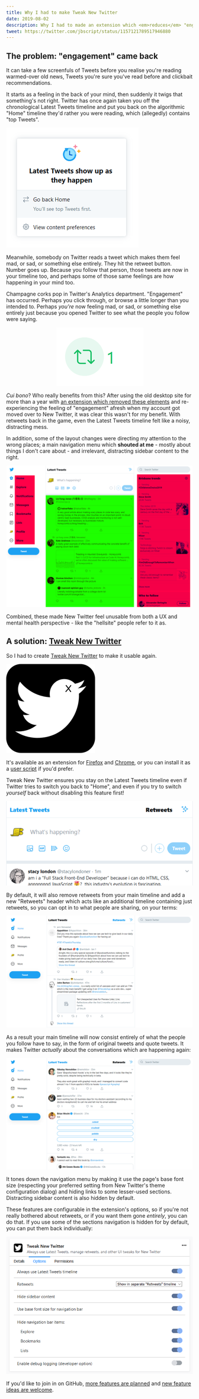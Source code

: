 ```yaml
---
title: Why I had to make Tweak New Twitter
date: 2019-08-02
description: Why I had to made an extension which <em>reduces</em> "engagement" on Twitter
tweet: https://twitter.com/jbscript/status/1157121789517946880
---
```


## The problem: "engagement" came back

It can take a few screenfuls of Tweets before you realise you're reading warmed-over old news, Tweets you're sure you've read before and clickbait recommendations.

It starts as a feeling in the back of your mind, then suddenly it twigs that something's not right. Twitter has once again taken you off the chronological Latest Tweets timeline and put you back on the algorithmic "Home" timeline they'd rather you were reading, which (allegedly) contains "top Tweets".

![New Twitter's timeline switching menu - it says you'll see top Tweets first on the Home timeline](timeline_menu.png)

Meanwhile, somebody on Twitter reads a tweet which makes them feel mad, or sad, or something else entirely. They hit the retweet button. Number goes up. Because you follow that person, those tweets are now in your timeline too, and perhaps some of those same feelings are how happening in your mind too.

Champagne corks pop in Twitter's Analytics department. "Engagement" has occurred.  Perhaps you click through, or browse a little longer than you intended to. Perhaps _you're_ now feeling mad, or sad, or something else entirely just because you opened Twitter to see what the people you follow were saying.

<div style="text-align: center"><img alt="A retweet button on New Twitter shown with the number of retweets increasing quickly" src="number_goes_up.gif"></div>

*Cui bono*? Who really benefits from this? After using the old desktop site for more than a year with [an extension which removed these elements](https://github.com/insin/manage-twitter-engagement#manage-twitter-engagement) and re-experiencing the feeling of "engagement" afresh when my account got moved over to New Twitter, it was clear this wasn't for my benefit. With retweets back in the game, even the Latest Tweets timeline felt like a noisy, distracting mess.

In addition, some of the layout changes were directing my attention to the wrong places; a main navigation menu which **shouted at me** - mostly about things I don't care about - and irrelevant, distracting sidebar content to the right.

![A screenshot of New Twitter with content highlighted in green and distracting parts of the UI highlighted in red](distraction.png)

Combined, these made New Twitter feel unusable from both a UX and mental health perspective - like the "hellsite" people refer to it as.

## A solution: [Tweak New Twitter](https://github.com/insin/tweak-new-twitter#tweak-new-twitter)

So I had to create [Tweak New Twitter](https://github.com/insin/tweak-new-twitter#tweak-new-twitter) to make it usable again.

[![The Tweak New Twitter icon](icon.png)](https://github.com/insin/tweak-new-twitter#tweak-new-twitter)

It's available as an extension for [Firefox](https://addons.mozilla.org/en-US/firefox/addon/tweak-new-twitter/) and [Chrome](https://chrome.google.com/webstore/detail/tweak-new-twitter/kpmjjdhbcfebfjgdnpjagcndoelnidfj), or you can install it as a [user script](https://greasyfork.org/en/scripts/387773-tweak-new-twitter) if you'd prefer.

Tweak New Twitter ensures you stay on the Latest Tweets timeline even if Twitter tries to switch you back to "Home", and even if you try to switch _yourself_ back without disabling this feature first!

<div style="text-align: center"><img alt="The Home timeline switcher, it does nothing!" src="no_going_home.gif"></div>

By default, it will also remove retweets from your main timeline and add a new "Retweets" header which acts like an additional timeline containing just retweets, so you can opt in to what people are sharing, on your terms:

![A screenshot of New Twitter using the new Retweets timeline added by Tweak New Twitter](retweets.png)

As a result your main timeline will now consist entirely of what the people you follow have to say, in the form of original tweets and quote tweets. It makes Twitter _actually_ about the conversations which are happening again:

![A screenshot of the main New Twitter timeline when using Tweak New Twitter](timeline.png)

It tones down the navigation menu by making it use the page's base font size (respecting your preferred setting from New Twitter's theme configuration dialog) and hiding links to some lesser-used sections. Distracting sidebar content is also hidden by default.

These features are configurable in the extension's options, so if you're not really bothered about retweets, or if you want them gone _entirely_, you can do that. If you use some of the sections navigation is hidden for by default, you can put them back individually:

![Tweak New Twitter's options dialog in Firefox](options.png)

If you'd like to join in on GitHub, [more features are planned](https://github.com/insin/tweak-new-twitter/issues) and [new feature ideas are welcome](https://github.com/insin/tweak-new-twitter/issues/new).

